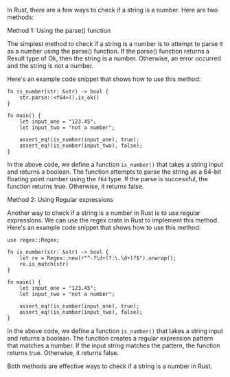 In Rust, there are a few ways to check if a string is a number. Here are two methods:

Method 1: Using the parse() function

The simplest method to check if a string is a number is to attempt to parse it as a number using the parse() function. If the parse() function returns a Result type of Ok, then the string is a number. Otherwise, an error occurred and the string is not a number.

Here's an example code snippet that shows how to use this method:

```
fn is_number(str: &str) -> bool {
    str.parse::<f64>().is_ok()
}

fn main() {
    let input_one = "123.45";
    let input_two = "not a number";

    assert_eq!(is_number(input_one), true);
    assert_eq!(is_number(input_two), false);
}
```

In the above code, we define a function `is_number()` that takes a string input and returns a boolean. The function attempts to parse the string as a 64-bit floating point number using the `f64` type. If the parse is successful, the function returns true. Otherwise, it returns false.

Method 2: Using Regular expressions

Another way to check if a string is a number in Rust is to use regular expressions. We can use the regex crate in Rust to implement this method. Here's an example code snippet that shows how to use this method:

```
use regex::Regex;

fn is_number(str: &str) -> bool {
    let re = Regex::new(r"^-?\d+(?:\.\d+)?$").unwrap();
    re.is_match(str)
}

fn main() {
    let input_one = "123.45";
    let input_two = "not a number";

    assert_eq!(is_number(input_one), true);
    assert_eq!(is_number(input_two), false);
}
```

In the above code, we define a function `is_number()` that takes a string input and returns a boolean. The function creates a regular expression pattern that matches a number. If the input string matches the pattern, the function returns true. Otherwise, it returns false.

Both methods are effective ways to check if a string is a number in Rust.